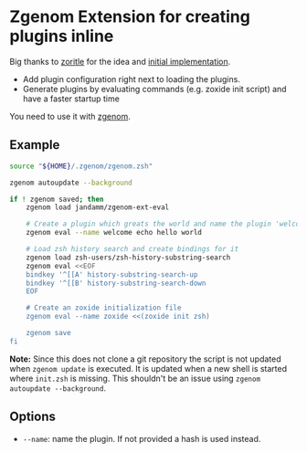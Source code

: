 # Zgenom Extension for creating plugins inline

Big thanks to [zoritle](https://github.com/zoritle) for the idea and [initial
implementation](https://github.com/jandamm/zgenom/issues/84#issuecomment-966037290).

- Add plugin configuration right next to loading the plugins.
- Generate plugins by evaluating commands (e.g. zoxide init script) and have a
  faster startup time

You need to use it with [zgenom](https://github.com/jandamm/zgenom).

## Example

```zsh
source "${HOME}/.zgenom/zgenom.zsh"

zgenom autoupdate --background

if ! zgenom saved; then
    zgenom load jandamm/zgenom-ext-eval

    # Create a plugin which greats the world and name the plugin 'welcome'
    zgenom eval --name welcome echo hello world

    # Load zsh history search and create bindings for it
    zgenom load zsh-users/zsh-history-substring-search
    zgenom eval <<EOF
    bindkey '^[[A' history-substring-search-up
    bindkey '^[[B' history-substring-search-down
    EOF

    # Create an zoxide initialization file
    zgenom eval --name zoxide <<(zoxide init zsh)

    zgenom save
fi
```

**Note:** Since this does not clone a git repository the script is not updated
when `zgenom update` is executed. It is updated when a new shell is started
where `init.zsh` is missing. This shouldn't be an issue using
`zgenom autoupdate --background`.

## Options

- `--name`: name the plugin. If not provided a hash is used instead.
